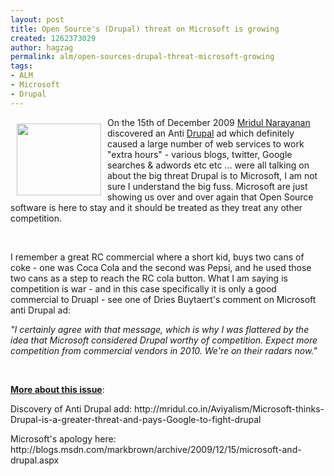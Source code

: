 ```yaml
---
layout: post
title: Open Source's (Drupal) threat on Microsoft is growing
created: 1262373029
author: hagzag
permalink: alm/open-sources-drupal-threat-microsoft-growing
tags:
- ALM
- Microsoft
- Drupal
---
```

<p><img hspace="10" height="115" width="135" vspace="10" border="0" align="left" src="/files/upload/29/microsoft-anti-drupal-ad.jpg" alt="" />On the 15th of December 2009 <a href="http://mridul.co.in/Aviyalism/Microsoft-thinks-Drupal-is-a-greater-threat-and-pays-Google-to-fight-drupal">Mridul Narayanan</a> discovered an Anti <a href="www.drupal.org">Drupal</a> ad which definitely caused a large number of web services to work &quot;extra hours&quot; - various blogs, twitter, Google searches &amp; adwords etc etc ... were all talking on about the big threat Drupal is to Microsoft, I am not sure I understand the big fuss.  Microsoft are just showing us over and over again that Open Source software is here to stay and it should be treated as they treat any other competition.</p>
<p>&nbsp;</p>
<p>I remember a great RC commercial where a short kid, buys two cans of coke - one was Coca Cola and the second was Pepsi, and he used those two cans as a step to reach the RC cola button. What I am saying is competition is war - and in this case specifically it is only a good commercial to Druapl - see one of Dries Buytaert's comment on Microsoft anti Drupal ad:</p>
<p><em>&quot;I certainly agree with that message, which is why I was flattered by the idea that Microsoft considered Drupal worthy of competition. Expect more competition from commercial vendors in 2010. We're on their radars now.&quot;</em></p>
<p>&nbsp;</p>
<p><strong><u>More about this issue</u></strong>:</p>
<p>Discovery of Anti Drupal add: http://mridul.co.in/Aviyalism/Microsoft-thinks-Drupal-is-a-greater-threat-and-pays-Google-to-fight-drupal</p>
<p>Microsoft's apology here: http://blogs.msdn.com/markbrown/archive/2009/12/15/microsoft-and-drupal.aspx</p>
